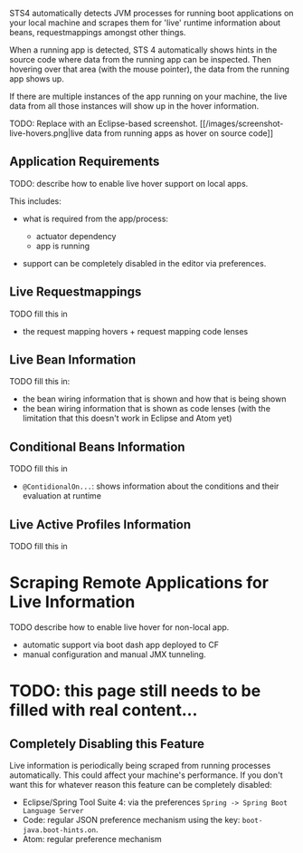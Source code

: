 STS4 automatically detects JVM processes for running boot applications on your local machine and
scrapes them for 'live' runtime information about beans, requestmappings amongst other things.

When a running app is detected, STS 4 automatically shows hints in the source code where data from the running app can be inspected. Then hovering over that area (with the mouse pointer), the data from the running app shows up.

If there are multiple instances of the app running on your machine, the live data from all those instances will show up in the hover information.

TODO: Replace with an Eclipse-based screenshot.
[[/images/screenshot-live-hovers.png|live data from running apps as hover on source code]]

## Application Requirements

TODO: describe how to enable live hover support on local apps. 

This includes:

- what is required from the app/process: 
  - actuator dependency
  - app is running

- support can be completely disabled in the editor via preferences.

## Live Requestmappings

TODO fill this in
- the request mapping hovers + request mapping code lenses

## Live Bean Information

TODO fill this in:

- the bean wiring information that is shown and how that is being shown
- the bean wiring information that is shown as code lenses (with the limitation that this doesn't work in Eclipse and Atom yet)

## Conditional Beans Information

TODO fill this in
* `@ContidionalOn...`: shows information about the conditions and their evaluation at runtime

## Live Active Profiles Information

TODO fill this in 

# Scraping Remote Applications for Live Information 

TODO describe how to enable live hover for non-local app. 
- automatic support via boot dash app deployed to CF
- manual configuration and manual JMX tunneling.

# TODO: this page still needs to be filled with real content...

## Completely Disabling this Feature

Live information is periodically being scraped from running processes automatically. This could affect 
your machine's performance. If you don't want this for whatever reason this feature can be completely 
disabled: 

* Eclipse/Spring Tool Suite 4: via the preferences `Spring -> Spring Boot Language Server`
* Code: regular JSON preference mechanism using the key: `boot-java.boot-hints.on`.
* Atom: regular preference mechanism
